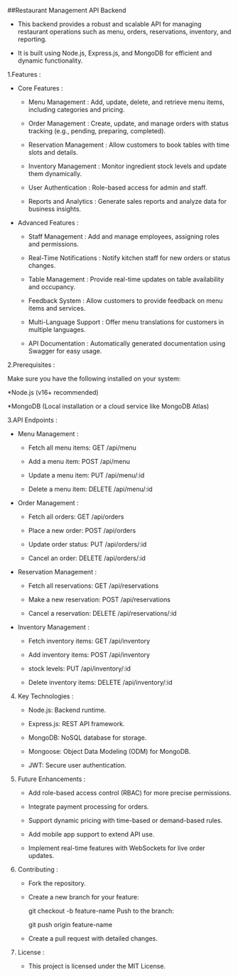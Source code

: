    ##Restaurant Management API Backend

  - This backend provides a robust and scalable API for managing restaurant operations such as menu, orders, reservations, inventory, and reporting.
   
  - It is built using Node.js, Express.js, and MongoDB for efficient and dynamic functionality.
   


 1.Features :

   *  Core Features :

       -  Menu Management : Add, update, delete, and retrieve menu items, including categories and pricing.

       -  Order Management : Create, update, and manage orders with status tracking (e.g., pending, preparing, completed).

       -  Reservation Management : Allow customers to book tables with time slots and details.

       -  Inventory Management : Monitor ingredient stock levels and update them dynamically.

       -  User Authentication : Role-based access for admin and staff.

       -  Reports and Analytics : Generate sales reports and analyze data for business insights.


   *  Advanced Features :

       -  Staff Management : Add and manage employees, assigning roles and permissions.

       -  Real-Time Notifications : Notify kitchen staff for new orders or status changes.

       -  Table Management : Provide real-time updates on table availability and occupancy.

       -  Feedback System : Allow customers to provide feedback on menu items and services.

       -  Multi-Language Support : Offer menu translations for customers in multiple languages.

       -  API Documentation : Automatically generated documentation using Swagger for easy usage.


2.Prerequisites :

   Make sure you have the following installed on your system:

   *Node.js (v16+ recommended)

   *MongoDB (Local installation or a cloud service like MongoDB Atlas)

3.API Endpoints :

   * Menu Management :  

       - Fetch all menu items: GET /api/menu

       - Add a menu item: POST /api/menu

       - Update a menu item: PUT /api/menu/:id

       - Delete a menu item: DELETE /api/menu/:id

   * Order Management :

       - Fetch all orders: GET /api/orders

       - Place a new order: POST /api/orders

       - Update order status: PUT /api/orders/:id

       - Cancel an order: DELETE /api/orders/:id

   * Reservation Management :

       - Fetch all reservations: GET /api/reservations

       - Make a new reservation: POST /api/reservations

       - Cancel a reservation: DELETE /api/reservations/:id

   * Inventory Management :

       - Fetch inventory items: GET /api/inventory

       - Add inventory items: POST /api/inventory

       - stock levels: PUT /api/inventory/:id

       - Delete inventory items: DELETE /api/inventory/:id

4. Key Technologies :

   * Node.js: Backend runtime.

   * Express.js: REST API framework.

   * MongoDB: NoSQL database for storage.

   * Mongoose: Object Data Modeling (ODM) for MongoDB.

   * JWT: Secure user authentication.

5. Future Enhancements :

   * Add role-based access control (RBAC) for more precise permissions.

   * Integrate payment processing for orders.

   * Support dynamic pricing with time-based or demand-based rules.

   * Add mobile app support to extend API use.

   * Implement real-time features with WebSockets for live order updates.

6. Contributing :

    * Fork the repository.

    * Create a new branch for your feature:

      git checkout -b feature-name
      Push to the branch:

      git push origin feature-name

    *  Create a pull request with detailed changes.

7. License :

    * This project is licensed under the MIT License.
